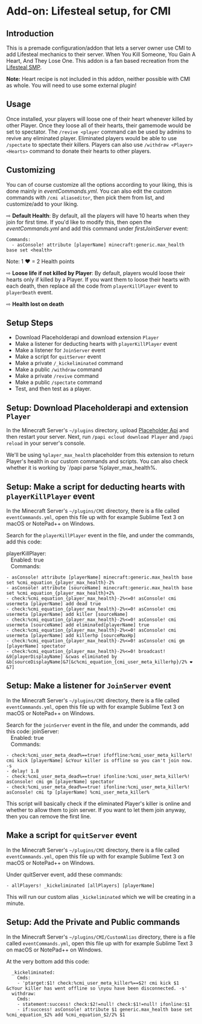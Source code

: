 # Add-on: Lifesteal setup, for CMI
 
## Introduction

This is a premade configuration/addon that lets a server owner use CMI to add Lifesteal mechanics to their server. When You Kill Someone, You Gain A Heart, And They Lose One. This addon 
is a fan based recreation from the [Lifesteal SMP](https://www.youtube.com/watch?v=M1hSXtHSAmU).

**Note:** Heart recipe is not included in this addon, neither possible with CMI as whole. You will need to use some external plugin!

## Usage

Once installed, your players will loose one of their heart whenever killed by other Player. Once they loose all of their hearts, their gamemode would be set to spectator. 
The `/revive <player` command can be used by admins to revive any eliminated player. Eliminated players would be able to use `/spectate` to spectate their killers.
Players can also use `/withdraw <Player> <Hearts>` command to donate their hearts to other players.

## Customizing

You can of course customize all the options according to your liking, this is done mainly in *eventCommands.yml*. You can also edit the custom commands with `/cmi aliaseditor`, then pick
them from list, and customize/add to your liking.

⇨ **Default Health**: 
By default, all the players will have 10 hearts when they join for first time. If you'd like to modify this, then open the *eventCommands.yml* and add this command under _firstJoinServer_ 
event:
```
Commands:
  - asConsole! attribute [playerName] minecraft:generic.max_health base set <health>
```
Note: 1 ❤ = 2 Health points


⇨ **Loose life if not killed by Player**: By default, players would loose their hearts only if killed by a Player. If you want them to loose their hearts with each death, then replace all
the code from `playerKillPlayer` event to `playerDeath` event. 

⇨ **Health lost on death**

## Setup Steps

- Download Placeholderapi and download extension `Player`
- Make a listener for deducting hearts with `playerKillPlayer` event
- Make a listener for `JoinServer` event
- Make a script for `quitServer` event
- Make a private `/_kickeliminated` command
- Make a public `/withdraw` command
- Make a private `/revive` command
- Make a public `/spectate` command
- Test, and then test as a player.

## Setup: Download Placeholderapi and extension `Player`

In the Minecraft Server's `~/plugins` directory, upload [Placeholder Api](https://www.spigotmc.org/resources/placeholderapi.6245/) and then restart your server.
Next, run `/papi ecloud download Player` and `/papi reload` in your server's console.
 
We'll be using `%player_max_health` placeholder from this extension to return Player's health in our custom commands and scripts. You can also check whether it is working by `/papi parse <PlayerName> %player_max_health%.

## Setup: Make a script for deducting hearts with `playerKillPlayer` event

In the Minecraft Server's `~/plugins/CMI` directory, there is a file called `eventCommands.yml`, open this file up with for example Sublime Text 3 on macOS or NotePad++ on Windows.

Search for the `playerKillPlayer` event in the file, and under the commands, add this code:

playerKillPlayer:\
&nbsp;&nbsp; Enabled: true\
&nbsp;&nbsp; Commands:
  ```
  - asConsole! attribute [playerName] minecraft:generic.max_health base set %cmi_equation_{player_max_health}-2%
  - asConsole! attribute [sourceName] minecraft:generic.max_health base set %cmi_equation_{player_max_health}+2%
  - check:%cmi_equation_{player_max_health}-2%<=0! asConsole! cmi usermeta [playerName] add dead true
  - check:%cmi_equation_{player_max_health}-2%<=0! asConsole! cmi usermeta [playerName] add killer [sourceName]
  - check:%cmi_equation_{player_max_health}-2%<=0! asConsole! cmi usermeta [sourceName] add eliminated[playerName] true
  - check:%cmi_equation_{player_max_health}-2%<=0! asConsole! cmi usermeta [playerName] add killerhp [sourceMaxHp]
  - check:%cmi_equation_{player_max_health}-2%<=0! asConsole! cmi gm [playerName] spectator
  - check:%cmi_equation_{player_max_health}-2%<=0! broadcast! &9[playerDisplayName] &cwas eliminated by &b[sourceDisplayName]&7[&c%cmi_equation_{cmi_user_meta_killerhp}/2% ❤&7]
  ```

## Setup: Make a listener for `JoinServer` event

In the Minecraft Server's `~/plugins/CMI` directory, there is a file called `eventCommands.yml`, open this file up with for example Sublime Text 3 on macOS or NotePad++ on Windows.

Search for the `joinServer` event in the file, and under the commands, add this code:
joinServer:\
&nbsp;&nbsp; Enabled: true\
&nbsp;&nbsp; Commands:
  ```
  - check:%cmi_user_meta_dead%==true! ifoffline:%cmi_user_meta_killer%! cmi kick [playerName] &cYour killer is offline so you can't join now. -s
  - delay! 1.8
  - check:%cmi_user_meta_dead%==true! ifonline:%cmi_user_meta_killer%! asConsole! cmi gm [playerName] spectator
  - check:%cmi_user_meta_dead%==true! ifonline:%cmi_user_meta_killer%! asConsole! cmi tp [playerName] %cmi_user_meta_killer%
  ```
This script will basically check if the eliminated Player's killer is online and whether to allow them to join server. If you want to let them join anyway, then you can remove the first line.

## Make a script for `quitServer` event

In the Minecraft Server's `~/plugins/CMI` directory, there is a file called `eventCommands.yml`, open this file up with for example Sublime Text 3 on macOS or NotePad++ on Windows.

Under quitServer event, add these commands:
  ```
  - allPlayers! _kickeliminated [allPlayers] [playerName]
  ```
This will run our custom alias `_kickeliminated` which we will be creating in a minute.

## Setup: Add the Private and Public commands

In the Minecraft Server's `~/plugins/CMI/CustomAlias` directory, there is a file called `eventCommands.yml`, open this file up with for example Sublime Text 3 on macOS or NotePad++ on Windows.

At the very bottom add this code:
```
  _kickeliminated:
    Cmds:
    - 'ptarget:$1! check:%cmi_user_meta_killer%==$2! cmi kick $1 &cYour killer has went offline so \nyou have been disconnected. -s'
  withdraw:
    Cmds:
    - statement:success! check:$2!=null! check:$1!=null! ifonline:$1
    - if:success! asConsole! attribute $1 generic.max_health base set %cmi_equation_$2% add %cmi_equation_$2/2% $1


  


